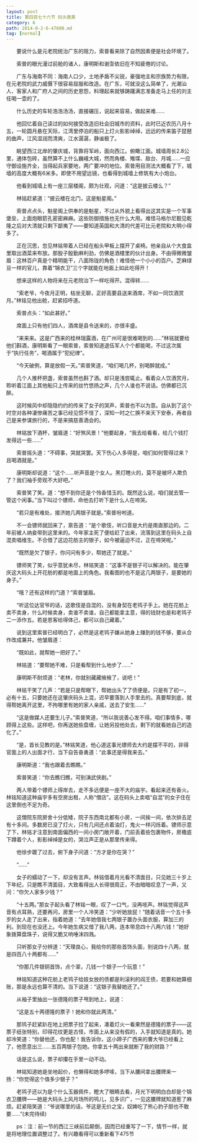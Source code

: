 ```yaml
---
layout: post
title: 第四百七十六节 码头救美
category: 6
path: 2014-8-2-6-47600.md
tag: [normal]
---
```


　　要说什么是元老院统治广东的阻力，索普看来除了自然因素便是社会环境了。

　　索普的眼光漫过前舱的诸人，康明斯和谢澎依旧在不知疲倦的讨论。

　　广东与海南不同：海南人口少，土地矛盾不尖锐，豪强地主和宗族势力有限，在元老院的武力威慑下很容易屈服和改造。在广东，可就没这么简单了，光潮汕人、客家人和广府人之间的历史恩怨，料理起来就够踌躇满志准备走马上任的刘主任喝一壶的了。

　　什么历史的车轮浩浩汤汤，直接碾压，说起来容易，做起来难……

　　他回忆着自己读过的如何接受改造旧社会旧城市的资料，此时已近农历八月十五，一轮圆月悬在天际，江湾里停泊的船只上灯火影影绰绰，远远的传来笛子琵琶的曲声，江风湿润而清爽，江水潺潺，静谧极了。

　　眺望西江北岸的肇庆城，背靠将军岭，面向西江。俯瞰江面。城墙周长2.8公里，通体包砖，虽然算不上什么巍峨大城，然而角楼、雉堞、敌台、月城……一应守御设施齐全，当得起兵家要地，两广要冲的地位。索普用目测法大概看了下，城墙的高度大概有6米多。即使不用望远镜，也看得到城墙上修筑有大小炮台。

　　他看到城墙上有一座三层楼阁，颇为壮观，问道：“这是披云楼么？”

　　林铭赶紧道：“披云楼在北门，这是魁星阁。”

　　索普点点头，魁星阁上供奉的是魁星，不过从外貌上看得出这其实是一个军事堡垒，上面炮眼箭孔密密麻麻。这些防御措施也无什么大用。难怪马格尔尼觐见乾隆之后对大清就只剩下鄙夷了――要知道英国和大清的代差可比元老院和大明小得多了。

　　正在沉思，忽见林铭带着人已经在船头甲板上摆开了桌椅。他亲自从个大食盒里取出酒菜来布放。那股子殷勤麻利劲，仿佛是酒楼里的伙计出身。不由得微微皱眉：这林百户真是个精明能干，八面玲珑的角色！难怪他一个小小的百户。芝麻绿豆一样的官儿，靠着“锦衣卫”三个字就能在地面上如此吃得开！

　　想来这样的人物将来在元老院治下一样吃得开。混得转……

　　“索老爷，今夜月正明，枯坐无聊，正好高要县送来酒席，不如一同饮酒赏月。”林铭见他出舱，赶紧招呼道。

　　索普点头：“如此甚好。”

　　席面上只有他们四人，酒席是县令送来的，亦很丰盛。

　　“来来来。这是广西来的桂林瑞露酒，在广州可是很难喝到的……”林铭就要给他们斟酒，康明斯看了一眼索普，索普知道退伍军人个个都能喝，不过这次属于“执行任务”，喝酒属于“犯纪律”。

　　“今天破例，算是放假一天。”索普笑道，“咱们喝几杯，别喝醉就成。”

　　几个人推杯把盏，索普虽然也斟了酒。却只是浅尝辄止。看着众人饮酒赏月，聆听着江面上其他船只上传来的丝竹悠扬之声，几个人谁也不说话。仿佛都已沉醉。

　　这时候风中却隐隐约约的传来了女子的哭声，索普也不以为意。自从到了这个时空对各种凄惨痛苦之事已经见惯不怪了，深知一时之仁换不来天下安泰，再者自己是来参谋旅行的，不是来搞慈善酒会的。

　　林铭放下酒杯，皱眉道：“好煞风景！”他要起身，“我去给看看，给几个钱打发得远一些……”

　　索普摇头道：“不碍事，哭就哭罢。天下伤心人多得是，咱们如何管得过来？且喝酒就是。”

　　康明斯却说道：“这个……听声音是个女人。黑灯瞎火的，莫不是被坏人欺负了？我们袖手旁观不大好吧。”

　　索普笑了笑。道：“想不到你还是个怜香惜玉的。既然这么说，咱们就去管一管这个闲事。”当下叫过个镖师，命他去打听下是什么人在啼哭。

　　“若只是有难处，接济她几两银子就是。”索普吩咐道。

　　不一会镖师就回来了，禀告道：“是个歌伎，听口音是大约是南直那边的。二年前被人纳妾带到这里来的。今年家主死了便给赶了出来，流落到这里在码头上自混卖唱维生。不合借了这边花舫主的银子，如今被逼迫不过，正在啼哭呢。”

　　“既然是欠了银子，你问问有多少，帮她还了就是。”

　　镖师笑了笑，似乎意犹未尽，林铭笑道：“这事不是银子可以解决的。能在肇庆这大码头上开花舫的都是地面上的角色。我看图的也不是这几两银子，是要她的身子。”

　　“哦？还有这样的门道？”索普皱眉。

　　“听这位达官爷的话，这歌伎是自混的，没有身契在老鸨子手上。她在花舫上卖不卖身，什么时候卖身，卖谁不卖谁，自己都能拿主意，得的钱财也是和老鸨子二一添作五。若是恩客给得体己，都可以自己藏着。”

　　说到这里索普已经明白了，必然是这老鸨子嫌从她身上赚到的钱不够，要从合作改成兼并。他皱眉道：

　　“既如此，就帮她一把好了。”

　　林铭道：“要帮她不难，只是看帮到什么地步了……”

　　康明斯不耐烦道：“老林，你就别藏藏掖掖了，说吧！”

　　林铭干笑了几声：“若是只是帮眼下，帮她出头了了债便是。只是有了初一，必有十五，只要她还在这肇庆码头上混，迟早要落到人手里去的。真要帮到底，就得帮她离开这里，不拘哪里有她的家人亲戚，送去了安生……”

　　“这是做媒人还要生儿子。”索普笑道，“所以我说善心发不得。咱们事情多，哪顾得上这些。这样吧，你再送她些盘缠，让她另投他处去，剩下的就看她自己的造化了。”

　　“是，首长见教的是。”林铭笑道，他心道这事光镖师去大约是摆不平的，非得官面上的人出面才行，当下自告奋勇道：“此事还是得我来去。”

　　康明斯道：“我也跟着去瞧瞧。”

　　索普笑道：“你去瞧归瞧，可别演武侠剧。”

　　两人带着个镖师上得岸去，走不多远便是一座不大的庙宇。看起来还有香火。林铭知道这种庙宇多有空房出租，人称“僧店”。这在码头上卖唱“自混”的女子住在这里倒也不足为奇。

　　这僧院东院房舍十分低矮，院子东西南北都有小房，一间挨一间，依次排去足有十多间。多数房已没了灯火，只有几间还点着油灯，鬼火一样闪烁着。镖师示意了下，林铭才注意到南面偏西的一间小房门敞开着，门前丢着些包裹物件，房檐底下蹲着个人，影影绰绰是女的，哭泣声正是从那里传来得。

　　他徐步踱了过去，俯下身子问道：“方才是你在哭？”

　　“……”

　　女子的蠕动了一下，却没有言声。林铭借着月光看不清面目，只见她三十岁上下年纪，只是瞧不清面目，大致看得出人长得很周正，不由暗暗叹息了一声，又问：“你欠人家多少钱？”

　　“十五两。”那女子起头看了林铭一眼，叹了一口气，没再吱声。林铭觉得这声音有点耳熟，还要再问，房里一个人冷笑道：“少听她放屁！”随着话音一个五十多岁的女人走了出来，指着她道：“去年她借我七两银子置办头面衣服，算加三的利。到现在也没还上。今年她生病又借了我八两，连本带息四十八两六钱！”她好象拨算盘珠子，说得又脆又响唾沫四溅。

　　只听那女子分辨道：“天理良心，我给你的那些首饰头面，别说四十八两，就是四百八十两都有……”

　　“你那几件银铜首饰，点个翠，几钱一个银子一个玩意！”

　　林铭知道这种花舫上老鸨子给妓女放的债都是利滚利的阎王债，若要和她算细账，那是永远也算不清的。当下说道：“这银子我替她还了。”

　　从袖子里抽出一张德隆的票子甩到地上，说道：

　　“这是五十两德隆的票子！她和你就此两清。”

　　那鸨子赶紧趴在地上把票子捡了起来，凑着灯火一看果然是德隆的票子――这票子纸张特别，印得花纹更是古怪，市面上从来没有假的，入手就知道是真的。她却冷笑道：“你替他还，你也配！我告诉你，这小蹄子广西来的曹大爷已经看上了，他愿意出三……五百两银子包她。你拿五十两出来就断了我的财路？”

　　话是这么说，票子却攥在手里一动不动。

　　林铭知道她是坐地起价，也懒得和她多啰嗦，当下从腰间拿出腰牌来一扬：“你觉得这个值多少银子？”

　　老鸨子还以为是个什么玉器佩件，瞪大了眼睛去看，月光下明明白白却是个锦衣卫腰牌――她是大码头上风月场所的鸨儿，见多识广，一见这腰牌就知道惹了麻烦。赶紧陪笑道：“爷说哪里的话，爷这是无价之宝，奴婢吃了熊心豹子胆也不敢要……”(未完待续)

　　ps：注：前一节的西江三峡前后颠倒，因而已经重写了一下，情节一样，就是将地理位置调整过了。有兴趣看得可以重新看下475节
